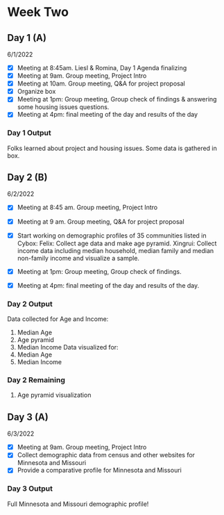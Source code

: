 # Week Two
## Day 1 (A)
6/1/2022

- [x] Meeting at 8:45am. Liesl & Romina, Day 1 Agenda finalizing 
- [x] Meeting at 9am. Group meeting, Project Intro 
- [x] Meeting at 10am. Group meeting, Q&A for project proposal 
- [x] Organize box
- [x] Meeting at 1pm: Group meeting, Group check of findings & answering some housing issues questions.
- [x] Meeting at 4pm: final meeting of the day and results of the day 

### Day 1 Output
Folks learned about project and housing issues.
Some data is gathered in box.


## Day 2 (B)
6/2/2022

- [x] Meeting at 8:45 am. Group meeting, Project Intro 
- [x] Meeting at 9 am. Group meeting, Q&A for project proposal 
- [x] Start working on demographic profiles of 35 communities listed in Cybox:
         Felix: Collect age data and make age pyramid.
         Xingrui: Collect income data including median household, median family and median non-family income and visualize a sample.
- [x] Meeting at 1pm: Group meeting, Group check of findings.
- [x] Meeting at 4pm: final meeting of the day and results of the day.


### Day 2 Output
Data collected for Age and Income:
1. Median Age
2. Age pyramid
3. Median Income
Data visualized for:
1. Median Age
2. Median Income

### Day 2 Remaining
1. Age pyramid visualization


## Day 3 (A)
6/3/2022

- [x] Meeting at 9am. Group meeting, Project Intro
- [x] Collect demographic data from census and other websites for Minnesota and Missouri
- [x] Provide a comparative profile for Minnesota and Missouri

### Day 3 Output
Full Minnesota and Missouri demographic profile!
